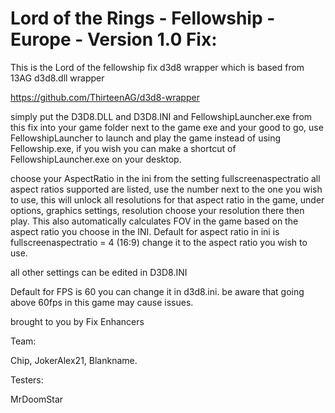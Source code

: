 # Lord of the Rings - Fellowship - Europe - Version 1.0 Fix:

This is the Lord of the fellowship fix d3d8 wrapper which is based from 13AG d3d8.dll wrapper

https://github.com/ThirteenAG/d3d8-wrapper

simply put the D3D8.DLL and D3D8.INI and FellowshipLauncher.exe from this fix into your game folder next to the game exe and your good to go, use FellowshipLauncher to launch and play the game instead of using Fellowship.exe, if you wish 
you can make a shortcut of FellowshipLauncher.exe on your desktop. 

choose your AspectRatio in the ini from the setting fullscreenaspectratio all aspect ratios supported are listed, use the number next to the one you wish to use, this will unlock all resolutions for that aspect ratio in the game,
under options, graphics settings, resolution choose your resolution there then play. This also automatically calculates FOV in the game based on the aspect ratio you choose in the INI. 
Default for aspect ratio in ini is fullscreenaspectratio = 4 (16:9) change it to the aspect ratio you wish to use.

all other settings can be edited in D3D8.INI

Default for FPS is 60 you can change it in d3d8.ini. be aware that going above 60fps in this game may cause issues.


brought to you by Fix Enhancers 

Team: 

Chip, JokerAlex21, Blankname.

Testers: 

MrDoomStar
